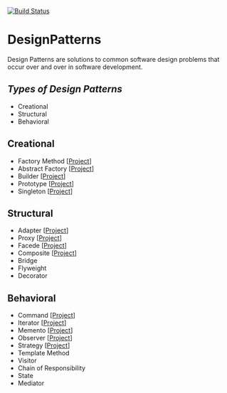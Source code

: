 [![Build Status](https://travis-ci.com/ibrahimatay/DesignPatterns.svg?branch=master)](https://travis-ci.com/ibrahimatay/DesignPatterns)

# DesignPatterns
Design Patterns are solutions to common software design problems that occur over and over in software development.

***Types of Design Patterns***
--
- Creational
- Structural
- Behavioral

**Creational**
--
- Factory Method [[Project](https://github.com/ibrahimatay/DesignPatterns/tree/master/DesignPatterns.FactoryMethod)]
- Abstract Factory [[Project](https://github.com/ibrahimatay/DesignPatterns/tree/master/DesignPatterns.AbstractFactory)]
- Builder [[Project](https://github.com/ibrahimatay/DesignPatterns/tree/master/DesignPatterns.Builder)]
- Prototype [[Project](https://github.com/ibrahimatay/DesignPatterns/tree/master/DesignPatterns.Prototype)]
- Singleton [[Project](https://github.com/ibrahimatay/DesignPatterns/tree/master/DesignPatterns.Singleton)]

**Structural**
--
- Adapter [[Project](https://github.com/ibrahimatay/DesignPatterns/tree/master/DesignPatterns.Adapter)]
- Proxy [[Project](https://github.com/ibrahimatay/DesignPatterns/tree/master/DesignPatterns.Proxy)]
- Facede [[Project](https://github.com/ibrahimatay/DesignPatterns/tree/master/DesignPatterns.Facade)]
- Composite [[Project](https://github.com/ibrahimatay/DesignPatterns/tree/master/DesignPatterns.Composite)]
- Bridge
- Flyweight
- Decorator

**Behavioral**
--
- Command [[Project](https://github.com/ibrahimatay/DesignPatterns/tree/master/DesignPatterns.Command)]
- Iterator [[Project](https://github.com/ibrahimatay/DesignPatterns/tree/master/DesignPatterns.Iterator)]
- Memento [[Project](https://github.com/ibrahimatay/DesignPatterns/tree/master/DesignPatterns.Memento)]
- Observer [[Project](https://github.com/ibrahimatay/DesignPatterns/tree/master/DesignPatterns.Observer)]
- Strategy [[Project](https://github.com/ibrahimatay/DesignPatterns/tree/master/DesignPatterns.Strategy)]
- Template Method
- Visitor
- Chain of Responsibility
- State
- Mediator




